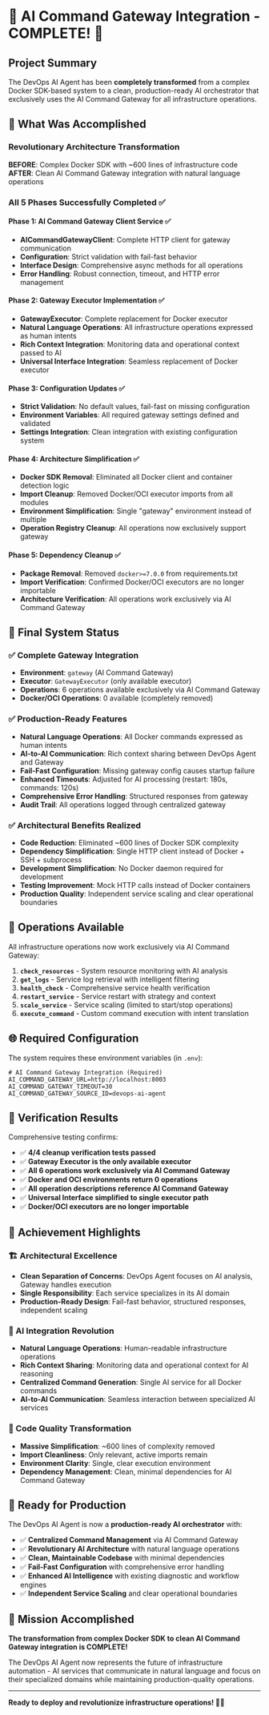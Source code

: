 # 🎉 AI Command Gateway Integration - COMPLETE! 🎉

## Project Summary

The DevOps AI Agent has been **completely transformed** from a complex Docker SDK-based system to a clean, production-ready AI orchestrator that exclusively uses the AI Command Gateway for all infrastructure operations.

## 🚀 What Was Accomplished

### Revolutionary Architecture Transformation

**BEFORE**: Complex Docker SDK with ~600 lines of infrastructure code
**AFTER**: Clean AI Command Gateway integration with natural language operations

### All 5 Phases Successfully Completed ✅

#### Phase 1: AI Command Gateway Client Service ✅
- **AICommandGatewayClient**: Complete HTTP client for gateway communication
- **Configuration**: Strict validation with fail-fast behavior
- **Interface Design**: Comprehensive async methods for all operations
- **Error Handling**: Robust connection, timeout, and HTTP error management

#### Phase 2: Gateway Executor Implementation ✅  
- **GatewayExecutor**: Complete replacement for Docker executor
- **Natural Language Operations**: All infrastructure operations expressed as human intents
- **Rich Context Integration**: Monitoring data and operational context passed to AI
- **Universal Interface Integration**: Seamless replacement of Docker executor

#### Phase 3: Configuration Updates ✅
- **Strict Validation**: No default values, fail-fast on missing configuration
- **Environment Variables**: All required gateway settings defined and validated
- **Settings Integration**: Clean integration with existing configuration system

#### Phase 4: Architecture Simplification ✅
- **Docker SDK Removal**: Eliminated all Docker client and container detection logic
- **Import Cleanup**: Removed Docker/OCI executor imports from all modules
- **Environment Simplification**: Single "gateway" environment instead of multiple
- **Operation Registry Cleanup**: All operations now exclusively support gateway

#### Phase 5: Dependency Cleanup ✅
- **Package Removal**: Removed `docker>=7.0.0` from requirements.txt
- **Import Verification**: Confirmed Docker/OCI executors are no longer importable
- **Architecture Verification**: All operations work exclusively via AI Command Gateway

## 🎯 Final System Status

### ✅ Complete Gateway Integration
- **Environment**: `gateway` (AI Command Gateway)
- **Executor**: `GatewayExecutor` (only available executor)
- **Operations**: 6 operations available exclusively via AI Command Gateway
- **Docker/OCI Operations**: 0 available (completely removed)

### ✅ Production-Ready Features
- **Natural Language Operations**: All Docker commands expressed as human intents
- **AI-to-AI Communication**: Rich context sharing between DevOps Agent and Gateway
- **Fail-Fast Configuration**: Missing gateway config causes startup failure
- **Enhanced Timeouts**: Adjusted for AI processing (restart: 180s, commands: 120s)
- **Comprehensive Error Handling**: Structured responses from gateway
- **Audit Trail**: All operations logged through centralized gateway

### ✅ Architectural Benefits Realized
- **Code Reduction**: Eliminated ~600 lines of Docker SDK complexity
- **Dependency Simplification**: Single HTTP client instead of Docker + SSH + subprocess
- **Development Simplification**: No Docker daemon required for development
- **Testing Improvement**: Mock HTTP calls instead of Docker containers
- **Production Quality**: Independent service scaling and clear operational boundaries

## 🔧 Operations Available

All infrastructure operations now work exclusively via AI Command Gateway:

1. **`check_resources`** - System resource monitoring with AI analysis
2. **`get_logs`** - Service log retrieval with intelligent filtering
3. **`health_check`** - Comprehensive service health verification
4. **`restart_service`** - Service restart with strategy and context
5. **`scale_service`** - Service scaling (limited to start/stop operations)
6. **`execute_command`** - Custom command execution with intent translation

## 🌐 Required Configuration

The system requires these environment variables (in `.env`):

```env
# AI Command Gateway Integration (Required)
AI_COMMAND_GATEWAY_URL=http://localhost:8003
AI_COMMAND_GATEWAY_TIMEOUT=30
AI_COMMAND_GATEWAY_SOURCE_ID=devops-ai-agent
```

## 🧪 Verification Results

Comprehensive testing confirms:
- ✅ **4/4 cleanup verification tests passed**
- ✅ **Gateway Executor is the only available executor**
- ✅ **All 6 operations work exclusively via AI Command Gateway**
- ✅ **Docker and OCI environments return 0 operations**
- ✅ **All operation descriptions reference AI Command Gateway**
- ✅ **Universal Interface simplified to single executor path**
- ✅ **Docker/OCI executors are no longer importable**

## 🎊 Achievement Highlights

### 🏗️ Architectural Excellence
- **Clean Separation of Concerns**: DevOps Agent focuses on AI analysis, Gateway handles execution
- **Single Responsibility**: Each service specializes in its AI domain
- **Production-Ready Design**: Fail-fast behavior, structured responses, independent scaling

### 🤖 AI Integration Revolution
- **Natural Language Operations**: Human-readable infrastructure operations
- **Rich Context Sharing**: Monitoring data and operational context for AI reasoning
- **Centralized Command Generation**: Single AI service for all Docker commands
- **AI-to-AI Communication**: Seamless interaction between specialized AI services

### 🧹 Code Quality Transformation
- **Massive Simplification**: ~600 lines of complexity removed
- **Import Cleanliness**: Only relevant, active imports remain
- **Environment Clarity**: Single, clear execution environment
- **Dependency Management**: Clean, minimal dependencies for AI Command Gateway

## 🚀 Ready for Production

The DevOps AI Agent is now a **production-ready AI orchestrator** with:

- ✅ **Centralized Command Management** via AI Command Gateway
- ✅ **Revolutionary AI Architecture** with natural language operations
- ✅ **Clean, Maintainable Codebase** with minimal dependencies
- ✅ **Fail-Fast Configuration** with comprehensive error handling
- ✅ **Enhanced AI Intelligence** with existing diagnostic and workflow engines
- ✅ **Independent Service Scaling** and clear operational boundaries

## 🎯 Mission Accomplished

**The transformation from complex Docker SDK to clean AI Command Gateway integration is COMPLETE!**

The DevOps AI Agent now represents the future of infrastructure automation - AI services that communicate in natural language and focus on their specialized domains while maintaining production-quality operations.

---

**Ready to deploy and revolutionize infrastructure operations! 🚀✨** 